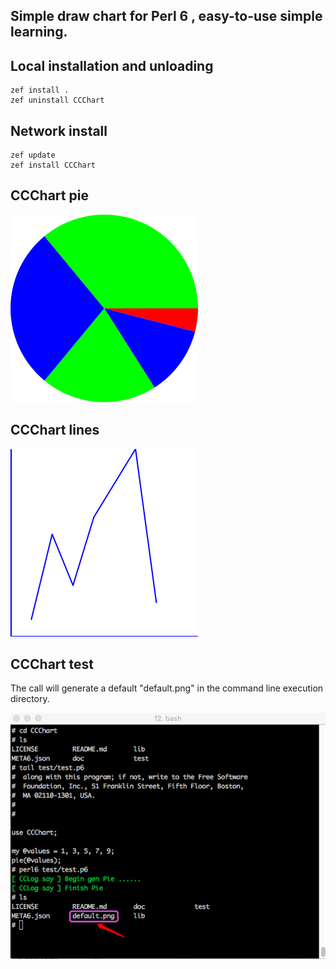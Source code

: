 ## Simple draw chart for Perl 6 , easy-to-use simple learning.



## Local installation and unloading

```shell
zef install .
zef uninstall CCChart
```

## 

## Network install

```shell
zef update
zef install CCChart
```

## 

## CCChart pie



![CCChart pie](https://raw.githubusercontent.com/ccworld1000/CCChart/master//doc/screenshot/default.png)



## CCChart lines



![CCChart pie](https://raw.githubusercontent.com/ccworld1000/CCChart/master//doc/screenshot/default_lines.png)

## CCChart test

The call will generate a default "default.png" in the command line execution directory.



![CCChart test](https://raw.githubusercontent.com/ccworld1000/CCChart/master/doc/screenshot/test.png)


